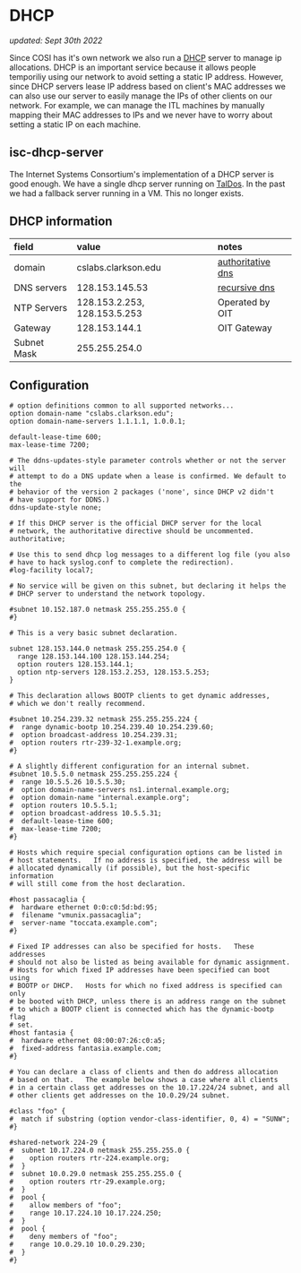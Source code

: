 # DHCP

_updated: Sept 30th 2022_

Since COSI has it's own network we also run a [DHCP](https://en.wikipedia.org/wiki/Dynamic_Host_Configuration_Protocol) server to manage ip allocations. DHCP is an important service because it allows people temporiliy using our network to avoid setting a static IP address. However, since DHCP servers lease IP address based on client's MAC addresses we can also use our server to easily manage the IPs of other clients on our network. For example, we can manage the ITL machines by manually mapping their MAC addresses to IPs and we never have to worry about setting a static IP on each machine.

## isc-dhcp-server

The Internet Systems Consortium's implementation of a DHCP server is good 
enough. We have a single dhcp server running on 
[TalDos](../infrastructure/servers/taldos.md). In the past we had a fallback
server running in a VM. This no longer exists.

## DHCP information

| field | value | notes |
| :---- | :---- | :---- |
| domain | cslabs.clarkson.edu | [authoritative dns](../services/authoritative_dns.md) |
| DNS servers | 128.153.145.53 | [recursive dns](../services/recursive_dns.md) | 
| NTP Servers | 128.153.2.253, 128.153.5.253 | Operated by OIT |
| Gateway | 128.153.144.1 | OIT Gateway |
| Subnet Mask | 255.255.254.0 | |

## Configuration 

```
# option definitions common to all supported networks...
option domain-name "cslabs.clarkson.edu";
option domain-name-servers 1.1.1.1, 1.0.0.1;

default-lease-time 600;
max-lease-time 7200;

# The ddns-updates-style parameter controls whether or not the server will
# attempt to do a DNS update when a lease is confirmed. We default to the
# behavior of the version 2 packages ('none', since DHCP v2 didn't
# have support for DDNS.)
ddns-update-style none;

# If this DHCP server is the official DHCP server for the local
# network, the authoritative directive should be uncommented.
authoritative;

# Use this to send dhcp log messages to a different log file (you also
# have to hack syslog.conf to complete the redirection).
#log-facility local7;

# No service will be given on this subnet, but declaring it helps the 
# DHCP server to understand the network topology.

#subnet 10.152.187.0 netmask 255.255.255.0 {
#}

# This is a very basic subnet declaration.

subnet 128.153.144.0 netmask 255.255.254.0 {
  range 128.153.144.100 128.153.144.254;
  option routers 128.153.144.1;
  option ntp-servers 128.153.2.253, 128.153.5.253;
}

# This declaration allows BOOTP clients to get dynamic addresses,
# which we don't really recommend.

#subnet 10.254.239.32 netmask 255.255.255.224 {
#  range dynamic-bootp 10.254.239.40 10.254.239.60;
#  option broadcast-address 10.254.239.31;
#  option routers rtr-239-32-1.example.org;
#}

# A slightly different configuration for an internal subnet.
#subnet 10.5.5.0 netmask 255.255.255.224 {
#  range 10.5.5.26 10.5.5.30;
#  option domain-name-servers ns1.internal.example.org;
#  option domain-name "internal.example.org";
#  option routers 10.5.5.1;
#  option broadcast-address 10.5.5.31;
#  default-lease-time 600;
#  max-lease-time 7200;
#}

# Hosts which require special configuration options can be listed in
# host statements.   If no address is specified, the address will be
# allocated dynamically (if possible), but the host-specific information
# will still come from the host declaration.

#host passacaglia {
#  hardware ethernet 0:0:c0:5d:bd:95;
#  filename "vmunix.passacaglia";
#  server-name "toccata.example.com";
#}

# Fixed IP addresses can also be specified for hosts.   These addresses
# should not also be listed as being available for dynamic assignment.
# Hosts for which fixed IP addresses have been specified can boot using
# BOOTP or DHCP.   Hosts for which no fixed address is specified can only
# be booted with DHCP, unless there is an address range on the subnet
# to which a BOOTP client is connected which has the dynamic-bootp flag
# set.
#host fantasia {
#  hardware ethernet 08:00:07:26:c0:a5;
#  fixed-address fantasia.example.com;
#}

# You can declare a class of clients and then do address allocation
# based on that.   The example below shows a case where all clients
# in a certain class get addresses on the 10.17.224/24 subnet, and all
# other clients get addresses on the 10.0.29/24 subnet.

#class "foo" {
#  match if substring (option vendor-class-identifier, 0, 4) = "SUNW";
#}

#shared-network 224-29 {
#  subnet 10.17.224.0 netmask 255.255.255.0 {
#    option routers rtr-224.example.org;
#  }
#  subnet 10.0.29.0 netmask 255.255.255.0 {
#    option routers rtr-29.example.org;
#  }
#  pool {
#    allow members of "foo";
#    range 10.17.224.10 10.17.224.250;
#  }
#  pool {
#    deny members of "foo";
#    range 10.0.29.10 10.0.29.230;
#  }
#}

```

